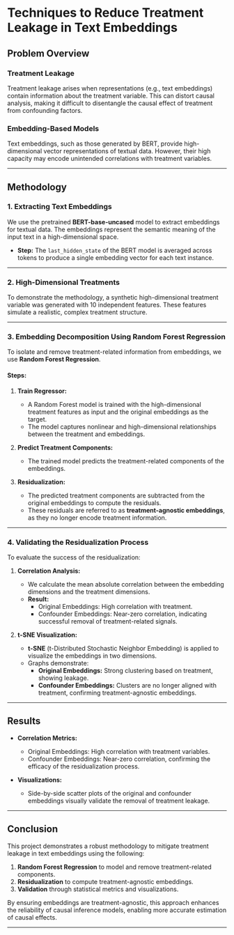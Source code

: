 # Techniques to Reduce Treatment Leakage in Text Embeddings

## Problem Overview

### **Treatment Leakage**
Treatment leakage arises when representations (e.g., text embeddings) contain information about the treatment variable. This can distort causal analysis, making it difficult to disentangle the causal effect of treatment from confounding factors.

### **Embedding-Based Models**
Text embeddings, such as those generated by BERT, provide high-dimensional vector representations of textual data. However, their high capacity may encode unintended correlations with treatment variables.

---

## Methodology

### **1. Extracting Text Embeddings**
We use the pretrained **BERT-base-uncased** model to extract embeddings for textual data. The embeddings represent the semantic meaning of the input text in a high-dimensional space.

- **Step:** The `last_hidden_state` of the BERT model is averaged across tokens to produce a single embedding vector for each text instance.

---

### **2. High-Dimensional Treatments**
To demonstrate the methodology, a synthetic high-dimensional treatment variable was generated with 10 independent features. These features simulate a realistic, complex treatment structure.

---

### **3. Embedding Decomposition Using Random Forest Regression**
To isolate and remove treatment-related information from embeddings, we use **Random Forest Regression**.

#### Steps:
1. **Train Regressor:**
   - A Random Forest model is trained with the high-dimensional treatment features as input and the original embeddings as the target.
   - The model captures nonlinear and high-dimensional relationships between the treatment and embeddings.
   
2. **Predict Treatment Components:**
   - The trained model predicts the treatment-related components of the embeddings.

3. **Residualization:**
   - The predicted treatment components are subtracted from the original embeddings to compute the residuals.
   - These residuals are referred to as **treatment-agnostic embeddings**, as they no longer encode treatment information.

---

### **4. Validating the Residualization Process**
To evaluate the success of the residualization:
1. **Correlation Analysis:**
   - We calculate the mean absolute correlation between the embedding dimensions and the treatment dimensions.
   - **Result:**
     - Original Embeddings: High correlation with treatment.
     - Confounder Embeddings: Near-zero correlation, indicating successful removal of treatment-related signals.
   
2. **t-SNE Visualization:**
   - **t-SNE** (t-Distributed Stochastic Neighbor Embedding) is applied to visualize the embeddings in two dimensions.
   - Graphs demonstrate:
     - **Original Embeddings:** Strong clustering based on treatment, showing leakage.
     - **Confounder Embeddings:** Clusters are no longer aligned with treatment, confirming treatment-agnostic embeddings.

---

## Results

- **Correlation Metrics:**
  - Original Embeddings: High correlation with treatment variables.
  - Confounder Embeddings: Near-zero correlation, confirming the efficacy of the residualization process.

- **Visualizations:**
  - Side-by-side scatter plots of the original and confounder embeddings visually validate the removal of treatment leakage.

---

## Conclusion

This project demonstrates a robust methodology to mitigate treatment leakage in text embeddings using the following:
1. **Random Forest Regression** to model and remove treatment-related components.
2. **Residualization** to compute treatment-agnostic embeddings.
3. **Validation** through statistical metrics and visualizations.

By ensuring embeddings are treatment-agnostic, this approach enhances the reliability of causal inference models, enabling more accurate estimation of causal effects.

---
